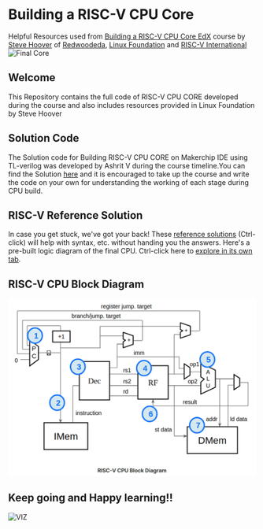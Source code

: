 # Building a RISC-V CPU Core
Helpful Resources used from <a> [Building a RISC-V CPU Core EdX](https://learning.edx.org/course/course-v1:LinuxFoundationX+LFD111x+1T2024/home) </a> course by <a>[Steve Hoover](https://www.linkedin.com/in/steve-hoover-a44b607/)</a> of <a>[Redwoodeda](https://www.redwoodeda.com/)<a/>, <a>[Linux Foundation](https://training.linuxfoundation.org/training/building-a-riscv-cpu-core-lfd111x/)<a/> and <a>[RISC-V International](https://riscv.org/)<a/>
![Final Core](lib/riscv.svg)

## Welcome
This Repository contains the full code of RISC-V CPU CORE developed during the course and also includes resources provided in Linux Foundation by Steve Hoover

## Solution Code
The Solution code for Building RISC-V CPU CORE on Makerchip IDE using TL-verilog was developed by Ashrit V during the course timeline.You can find the Solution <a>[here](https://github.com/Ashritv/Building-a-RISC-V-CPU-Core/blob/main/Riscv_solution_full.tlv)<a/> and it is encouraged to take up the course and write the code on your own for understanding the working of each stage during CPU build.

## RISC-V Reference Solution

In case you get stuck, we've got your back! These <a href="https://makerchip.com/sandbox?code_url=https:%2F%2Fraw.githubusercontent.com%2Fstevehoover%2FLF-Building-a-RISC-V-CPU-Core%2Fmain%2Frisc-v_solutions.tlv" target="_blank" atom_fix="_">reference solutions</a> (Ctrl-click) will help with syntax, etc. without handing you the answers.
Here's a pre-built logic diagram of the final CPU. Ctrl-click here to [explore in its own tab](https://raw.githubusercontent.com/stevehoover/LF-Building-a-RISC-V-CPU-Core/main/lib/riscv.svg).

## RISC-V CPU Block Diagram
![alt text](https://github.com/Ashritv/Building-a-RISC-V-CPU-Core/blob/main/Risc-V%20cpu.png)

## Keep going and Happy learning!!

![VIZ](LF_VIZ.png)
